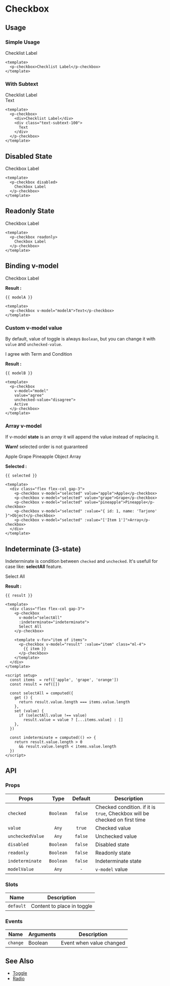 <script setup>
  import Banner from "../banner/Banner.vue"
  import pCheckbox from "./Checkbox.vue"
  import { ref, computed } from "vue-demi"

  const value    = ref(false)
  const value2   = ref(false)
  const modelA   = ref(false)
  const modelB   = ref('disagree')
  const selected = ref([])

  const items  = ref(['apple', 'grape', 'orange'])
  const result = ref(['apple'])

  const selectAll = computed({
    get () {
      return result.value.length === items.value.length
    },
    set (value) {
      if (selectAll.value !== value)
        result.value = value ? [...items.value] : []
    },
  })

  const indeterminate = computed(() => {
    return result.value.length > 0
      && result.value.length < items.value.length
  })
</script>

# Checkbox

## Usage

### Simple Usage

<preview>
  <p-checkbox>Checklist Label</p-checkbox>
</preview>

```vue
<template>
  <p-checkbox>Checklist Label</p-checkbox>
</template>
```

### With Subtext

<preview>
  <p-checkbox>
    <div>Checklist Label</div>
    <div class="text-subtext-100">
      Text
    </div>
  </p-checkbox>
</preview>

```vue
<template>
  <p-checkbox>
    <div>Checklist Label</div>
    <div class="text-subtext-100">
      Text
    </div>
  </p-checkbox>
</template>
```

## Disabled State

<preview>
  <p-checkbox disabled>
    Checkbox Label
  </p-checkbox>
</preview>

```vue
<template>
  <p-checkbox disabled>
    Checkbox Label
  </p-checkbox>
</template>
```

## Readonly State

<preview>
  <p-checkbox readonly>
    Checkbox Label
  </p-checkbox>
</preview>

```vue
<template>
  <p-checkbox readonly>
    Checkbox Label
  </p-checkbox>
</template>
```

## Binding v-model

<preview class="flex-col items-center gap-3">
  <p-checkbox v-model="modelA">Checkbox Label</p-checkbox>
</preview>

**Result :**

<pre><code>{{ modelA }}</code></pre>

```vue
<template>
  <p-checkbox v-model="modelA">Text</p-checkbox>
</template>
```

### Custom v-model value

By default, value of toggle is always `Boolean`, but you can change it with `value` and `unchecked-value`.

<preview class="flex-col items-center gap-3">
  <p-checkbox v-model="modelB" value="agree" unchecked-value="disagree">
    I agree with Term and Condition
  </p-checkbox>
</preview>

**Result :**

<pre><code>{{ modelB }}</code></pre>

```vue
<template>
  <p-checkbox
    v-model="model"
    value="agree"
    unchecked-value="disagree">
    Active
  </p-checkbox>
</template>
```

### Array v-model

If v-model **state** is an *array* it will append the value instead of replacing it.

<Banner><strong>Warn!</strong> selected order is not guaranteed</Banner>

<preview class="flex-col items-center">
  <div class="flex flex-col gap-3">
    <p-checkbox v-model="selected" value="apple">Apple</p-checkbox>
    <p-checkbox v-model="selected" value="grape">Grape</p-checkbox>
    <p-checkbox v-model="selected" value="pineapple">Pineapple</p-checkbox>
    <p-checkbox v-model="selected" :value="{ id: 1, name: 'Tarjono' }">Object</p-checkbox>
    <p-checkbox v-model="selected" :value="['Item 1']">Array</p-checkbox>
  </div>
</preview>

**Selected :**

<pre class="whitespace-normal"><code>{{ selected }}</code></pre>

```vue
<template>
  <div class="flex flex-col gap-3">
    <p-checkbox v-model="selected" value="apple">Apple</p-checkbox>
    <p-checkbox v-model="selected" value="grape">Grape</p-checkbox>
    <p-checkbox v-model="selected" value="pineapple">Pineapple</p-checkbox>
    <p-checkbox v-model="selected" :value="{ id: 1, name: 'Tarjono' }">Object</p-checkbox>
    <p-checkbox v-model="selected" :value="['Item 1']">Array</p-checkbox>
  </div>
</template>
```

## Indeterminate (3-state)

Indeterminate is condition between `checked` and `unchecked`. It's usefull for case like: **selectAll** feature.

<preview class="flex-col items-center">
  <div class="flex flex-col gap-3">
    <p-checkbox
      v-model="selectAll"
      :indeterminate="indeterminate">
      Select All
    </p-checkbox>
    <template v-for="item of items">
      <p-checkbox v-model="result" :value="item" class="ml-4">
        {{ item }}
      </p-checkbox>
    </template>
  </div>
</preview>

**Result :**

<pre class="whitespace-normal"><code>{{ result }}</code></pre>

```vue
<template>
  <div class="flex flex-col gap-3">
    <p-checkbox
      v-model="selectAll"
      :indeterminate="indeterminate">
      Select All
    </p-checkbox>

    <template v-for="item of items">
      <p-checkbox v-model="result" :value="item" class="ml-4">
        {{ item }}
      </p-checkbox>
    </template>
  </div>
</template>

<script setup>
  const items  = ref(['apple', 'grape', 'orange'])
  const result = ref([])

  const selectAll = computed({
    get () {
      return result.value.length === items.value.length
    },
    set (value) {
      if (selectAll.value !== value)
        result.value = value ? [...items.value] : []
    },
  })

  const indeterminate = computed(() => {
    return result.value.length > 0
      && result.value.length < items.value.length
  })
</script>
```

## API

### Props

| Props            |   Type    | Default | Description                                                                |
|------------------|:---------:|:-------:|----------------------------------------------------------------------------|
| `checked`        | `Boolean` | `false` | Checked condition. if it is `true`, Checkbox will be checked on first time |
| `value`          |   `Any`   | `true`  | Checked value                                                              |
| `uncheckedValue` |   `Any`   | `false` | Unchecked value                                                            |
| `disabled`       | `Boolean` | `false` | Disabled state                                                             |
| `readonly`       | `Boolean` | `false` | Readonly state                                                             |
| `indeterminate`  | `Boolean` | `false` | Indeterminate state                                                        |
| `modelValue`     |   `Any`   |   `-`   | `v-model` value                                                            |

### Slots

| Name      | Description                |
|-----------|----------------------------|
| `default` | Content to place in toggle |

### Events

| Name     | Arguments | Description              |
|----------|-----------|--------------------------|
| `change` | Boolean   | Event when value changed |

## See Also
- [Toggle](/toggle/component)
- [Radio](/radio/component)

